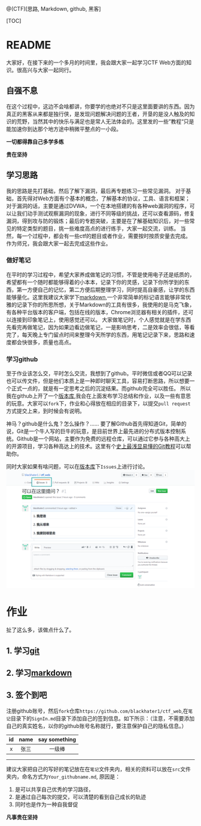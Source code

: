 
@(CTF)[思路, Markdown, github, 黑客]


[TOC]
# README
大家好，在接下来的一个多月的时间里，我会跟大家一起学习CTF Web方面的知识。很高兴与大家一起同行。

## 自强不息
在这个过程中，这边不会啥都讲，你要学的也绝对不只是这里面要讲的东西。因为真正的黑客从来都是独行侠，是发现问题解决问题的王者，开垦的是没人触及的知识的荒野，当然其中的快乐与满足也是常人无法体会的。这里发的一些”教程“只是能加速你到达那个地方途中稍微平整点的一小段。

**一切都得靠自己多学多练**

**贵在坚持**

## 学习思路
我的思路是先打基础，然后了解下漏洞，最后再专题练习一些常见漏洞。
对于基础，首先得对Web方面有个基本的概念，了解基本的协议，工具、语言和框架；对于漏洞的话，主要是通过DVWA，一个在本地搭建的有各种web漏洞的程序，可以让我们动手测试观察漏洞的现象，进行不同等级的挑战，还可以查看源码，修复漏洞，得到攻与防的锻炼；最后的专题突破，主要是在了解基础知识后，对一些常见的特定类型的题目，挑一些难度高点的进行练手，大家一起交流，训练。
当然，每一个过程中，都会有一些ctf的题目或者作业，需要按时按质安量去完成。作为师兄，我会跟大家一起去完成这些作业。

### 做好笔记
在平时的学习过程中，希望大家养成做笔记的习惯，不管是使用电子还是纸质的，希望都有一个随时都能够得着的小本本，记录下你的灵感，记录下你所学到的东西，第一方便自己的记忆，第二方便后期整理学习，同时提高自豪感，让学的东西能够量化。这里我建议大家学下[markdown](https://guides.github.com/features/mastering-markdown/#what),一个非常简单的标记语言能够非常优雅的记录下你的所思所想，关于Markdown的工具有很多，我使用的是马克飞象，有各种平台版本的客户端，包括在线的版本，Chrome浏览器有相关的插件，还可以连接到印象笔记上，使用感觉还可以。
大家做笔记时，个人感觉就是在学东西先看完再做笔记，因为如果边看边做笔记，一是影响思考，二是效率会很低，等看完了，每天晚上专门留点时间来整理今天所学的东西，用笔记记录下来，思路和速度都会快很多，质量也高点。

### 学习github
至于作业该怎么交，平时怎么交流，我想到了github。平时微信或者QQ可以记录也可以传文件，但是他们本质上是一种即时聊天工具，容易打断思路，所以想要一个正式一点的，就是有一定思考之后的沉淀结果。而github完全可以胜任。
所以我在github上开了一个[版本库](https://github.com/blackhater1/ctf_web),我会在上面发布学习总结和作业，以及一些有意思的玩意。大家可以`fork`下，作业和心得放在相应的目录下，以提交`pull request`方式提交上来，到时候会有说明。

神马？github是什么鬼？怎么操作？……
要了解Github首先得知道Git，简单的说，Git是一个牛人写的巨牛的玩意，是目前世界上最先进的分布式版本控制系统。Github是一个网站，主要作为免费的远程仓库，可以通过它参与各种高大上的开源项目，学习各种高达上的技术。这里有个[史上最浅显易懂的Git教程](https://www.liaoxuefeng.com/wiki/0013739516305929606dd18361248578c67b8067c8c017b000)可以帮助你。

同时大家如果有啥问题，可以在[版本库](https://github.com/blackhater1/ctf_web)下`Issues`上进行讨论。
![Alt text](./src/1510726979294.png)

# 作业
扯了这么多，该做点什么了。
## 1. 学习[git](https://www.liaoxuefeng.com/wiki/0013739516305929606dd18361248578c67b8067c8c017b000)
## 2. 学习[markdown](https://guides.github.com/features/mastering-markdown/#what)
## 3. 签个到吧
注册github账号，然后`fork`仓库`https://github.com/blackhater1/ctf_web`,在`笔记`目录下的`SignIn.md`目录下添加自己的签到信息。如下所示：（注意，不需要添加自己的真实姓名，以你的github账号名称就行，要注意保护自己的隐私信息。）

id | name | say something
:--: | :--: | :--:
x|张三|一级棒



----
建议大家把自己的写好的笔记放在在`笔记`文件夹内，相关的资料可以放在`src`文件夹内，命名方式为`Your_githubname.md`,
原因是：
1. 是可以共享自己优秀的学习路径，
1. 是通过自己每次的提交，可以清楚的看到自己成长的轨迹
1. 同时也是作为一种自我督促

**凡事贵在坚持**

